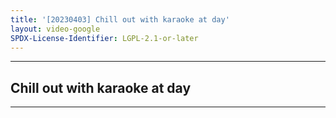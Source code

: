 ```yaml
---
title: '[20230403] Chill out with karaoke at day'
layout: video-google
SPDX-License-Identifier: LGPL-2.1-or-later
---
```


---

## Chill out with karaoke at day

<div class="container">
  <video-js id="my-video" class="vjs-fluid vjs-layout-medium" controls preload="auto" poster="/assets/images/20230403.jpg">
    <source src="https://drive.ayampenyet.eu.org/api/raw/?path=/%F0%9F%94%AE%20Unarchive%20Karaoke%20Moona/%5B20230403%5D%20%E3%80%90MoonUtau%E3%80%91Chill%20out%20with%20karaoke%20at%20day%E3%80%90Unarchive%E3%80%91%20(zTgcn-DS8Ag).mp4" type="video/mp4"/>
  </video-js>
</div>

---
